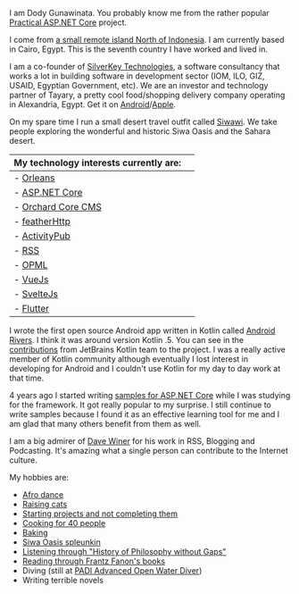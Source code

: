 I am Dody Gunawinata. You probably know me from the rather popular [Practical ASP.NET Core](https://github.com/dodyg/practical-aspnetcore) project.

I come from [a small remote island North of Indonesia](https://www.google.com/maps/place/Tarakan,+Tarakan+City,+East+Kalimantan,+Indonesia/@-2.2741662,107.61995,5.33z/data=!4m5!3m4!1s0x32138bb6231349ad:0xe8d9849640f31b7e!8m2!3d3.3273599!4d117.5785049). I am currently based in Cairo, Egypt. This is the seventh country I have worked and lived in.

I am a co-founder of [SilverKey Technologies](https://www.silverkeytech.com/), a software consultancy that works a lot in building software in development sector (IOM, ILO, GIZ, USAID, Egyptian Government, etc). We are an investor and technology partner of Tayary, a pretty cool food/shopping delivery company operating in Alexandria, Egypt. Get it on [Android](https://play.google.com/store/apps/details?id=com.tayary.tayaryapp&hl=en)/[Apple](https://apps.apple.com/eg/app/tayary/id1179159599).

On my spare time I run a small desert travel outfit called [Siwawi](https://siwawi.com/). We take people exploring the wonderful and historic Siwa Oasis and the Sahara desert.

|My technology interests currently are: ||
| -- | -- |
|- [Orleans](https://github.com/dotnet/orleans/) ||
|- [ASP.NET Core](https://github.com/dotnet/aspnetcore/) ||
|- [Orchard Core CMS](https://github.com/OrchardCMS/OrchardCore) ||
|- [featherHttp](https://github.com/featherhttp/framework) ||
|- [ActivityPub](https://www.w3.org/TR/activitypub/) ||
|- [RSS](https://validator.w3.org/feed/docs/rss2.html) ||
|- [OPML](https://en.wikipedia.org/wiki/OPML) ||
|- [VueJs](https://github.com/vuejs/vue) ||
|- [SvelteJs](https://github.com/sveltejs/svelte) ||
|- [Flutter](https://github.com/flutter/flutter) ||

I wrote the first open source Android app written in Kotlin called [Android Rivers](https://github.com/dodyg/AndroidRivers). I think it was around version Kotlin .5. You can see in the [contributions](https://github.com/dodyg/AndroidRivers/graphs/contributors) from JetBrains Kotlin team to the project. I was a really active member of Kotlin community although eventually I lost interest in developing for Android and I couldn't use Kotlin for my day to day work at that time.

4 years ago I started writing [samples for ASP.NET Core](https://github.com/dodyg/practical-aspnetcore) while I was studying for the framework. It got really popular to my surprise. I still continue to write samples because I found it as an effective learning tool for me and I am glad that many others benefit from them as well.

I am a big admirer of [Dave Winer](http://scripting.com/) for his work in RSS, Blogging and Podcasting. It's amazing what a single person can contribute to the Internet culture. 

My hobbies are:
- [Afro dance](https://twitter.com/dodyg/status/1235651881701191680)
- [Raising cats](https://twitter.com/dodyg/status/1248128875948892160)
- [Starting projects and not completing them](https://github.com/dodyg)
- [Cooking for 40 people](https://twitter.com/dodyg/status/1139790693591846912)
- [Baking](https://twitter.com/dodyg/status/1074002311918292995)
- [Siwa Oasis spleunkin](https://twitter.com/dodyg/status/1119610456757420032)
- [Listening through "History of Philosophy without Gaps"](https://historyofphilosophy.net/)
- [Reading through Frantz Fanon's books](https://plato.stanford.edu/entries/frantz-fanon/)
- Diving (still at [PADI Advanced Open Water Diver](https://www.padi.com/courses/advanced-open-water))
- Writing terrible novels
